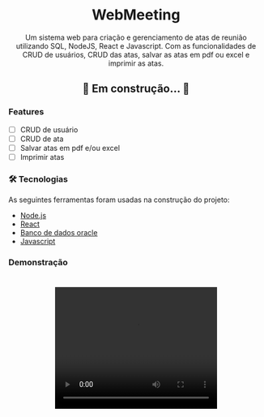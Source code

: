 <h1 align="center">WebMeeting</h1>

<p align="center">Um sistema web para criação e gerenciamento de atas de reunião utilizando SQL, NodeJS, React e Javascript. Com as funcionalidades
de CRUD de usuários, CRUD das atas, salvar as atas em pdf ou excel e imprimir as atas.</p>

<h2 align="center"> 
	🚧  Em construção...  🚧
</h4>

### Features

- [ ] CRUD de usuário
- [ ] CRUD de ata
- [ ] Salvar atas em pdf e/ou excel
- [ ] Imprimir atas

### 🛠 Tecnologias

As seguintes ferramentas foram usadas na construção do projeto:

- [Node.js](https://nodejs.org/en/)
- [React](https://pt-br.reactjs.org/)
- [Banco de dados oracle](https://www.oracle.com/br/database/technologies/appdev/sqldeveloper-landing.html)
- [Javascript](https://www.javascript.com/)

### Demonstração

<h1 align="center">
  <video width="320" height="240" controls>
  <source src="https://github.com/IsraelAugusto0110/WebMeeting/blob/main/Documenta%C3%A7%C3%A3o/Tela_Login.mp4?raw=true" type="video/mp4">
	Your browser does not support the video tag.
  </video>
</h1>
